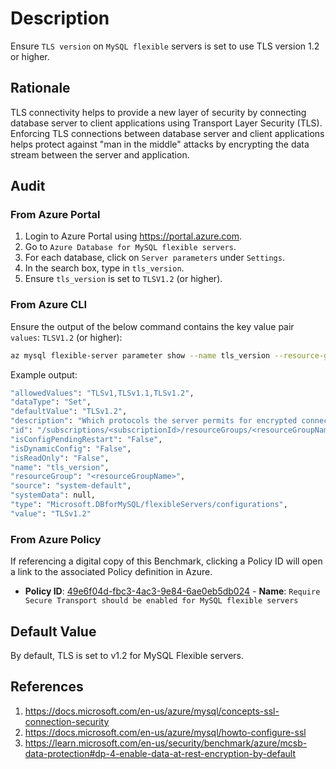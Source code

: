 # Description

Ensure `TLS version` on `MySQL flexible` servers is set to use TLS version 1.2 or higher.

## Rationale

TLS connectivity helps to provide a new layer of security by connecting database server to client applications using Transport Layer Security (TLS). Enforcing TLS connections between database server and client applications helps protect against "man in the middle" attacks by encrypting the data stream between the server and application.

## Audit

### From Azure Portal

1. Login to Azure Portal using <https://portal.azure.com>.
2. Go to `Azure Database for MySQL flexible servers`.
3. For each database, click on `Server parameters` under `Settings`.
4. In the search box, type in `tls_version`.
5. Ensure `tls_version` is set to `TLSV1.2` (or higher).

### From Azure CLI

Ensure the output of the below command contains the key value pair `values`: `TLSV1.2` (or higher):

```sh
az mysql flexible-server parameter show --name tls_version --resource-group <resourceGroupName> --server-name <serverName>
```

Example output:

```sh
"allowedValues": "TLSv1,TLSv1.1,TLSv1.2", 
"dataType": "Set", 
"defaultValue": "TLSv1.2", 
"description": "Which protocols the server permits for encrypted connections. By default, TLS 1.2 is enforced",
"id": "/subscriptions/<subscriptionId>/resourceGroups/<resourceGroupName>/providers/Microsoft.DBforMySQL/flexibleServers/<serverName>/configurations/tls_version", 
"isConfigPendingRestart": "False", 
"isDynamicConfig": "False", 
"isReadOnly": "False", 
"name": "tls_version", 
"resourceGroup": "<resourceGroupName>", 
"source": "system-default", 
"systemData": null, 
"type": "Microsoft.DBforMySQL/flexibleServers/configurations", 
"value": "TLSv1.2"
```

### From Azure Policy

If referencing a digital copy of this Benchmark, clicking a Policy ID will open a link to the associated Policy definition in Azure.

- **Policy ID**: [49e6f04d-fbc3-4ac3-9e84-6ae0eb5db024](https://portal.azure.com/#view/Microsoft_Azure_Policy/PolicyDetailBlade/definitionId/%2Fproviders%2FMicrosoft.Authorization%2FpolicyDefinitions%2F49e6f04d-fbc3-4ac3-9e84-6ae0eb5db024) - **Name**: `Require Secure Transport should be enabled for MySQL flexible servers`

## Default Value

By default, TLS is set to v1.2 for MySQL Flexible servers.

## References

1. <https://docs.microsoft.com/en-us/azure/mysql/concepts-ssl-connection-security>
2. <https://docs.microsoft.com/en-us/azure/mysql/howto-configure-ssl>
3. <https://learn.microsoft.com/en-us/security/benchmark/azure/mcsb-data-protection#dp-4-enable-data-at-rest-encryption-by-default>
